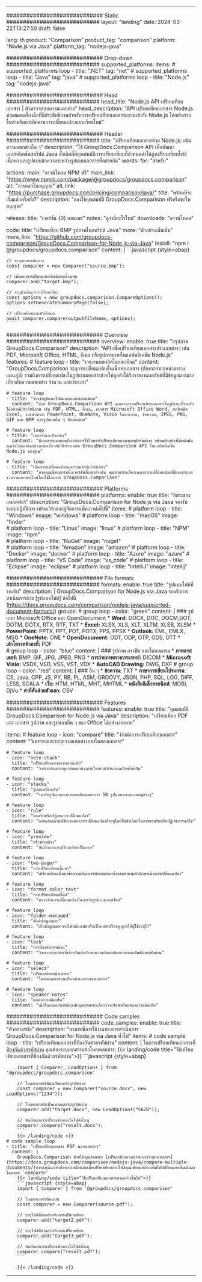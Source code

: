 
---
############################# Static ############################
layout: "landing"
date: 2024-03-22T13:27:50
draft: false

lang: th
product: "Comparison"
product_tag: "comparison"
platform: "Node.js via Java"
platform_tag: "nodejs-java"

############################# Drop-down ############################
supported_platforms:
  items:
    # supported_platforms loop
    - title: ".NET"
      tag: "net"
    # supported_platforms loop
    - title: "Java"
      tag: "java"
    # supported_platforms loop
    - title: "Node.js"
      tag: "nodejs-java"

############################# Head ############################
head_title: "Node.js API เปรียบเทียบเอกสาร | ตัวตรวจสอบความแตกต่าง"
head_description: "API เปรียบเทียบเอกสาร Node.js นำเสนอเครื่องมือที่มีประสิทธิภาพสำหรับการเปรียบเทียบเอกสารผสานเข้ากับ Node.js ได้อย่างราบรื่นสำหรับการติดตามการเปลี่ยนแปลงแบบเรียลไทม์"

############################# Header ############################
title: "เปรียบเทียบเอกสารด้วย Node.js: เน้นความแตกต่างใด ๆ"
description: "ใช้ GroupDocs.Comparison API เพื่อพัฒนาแอปพลิเคชันสคริปต์ Java ดั้งเดิมที่มีคุณสมบัติการเปรียบเทียบที่กำหนดค่าได้สูงเปรียบเทียบไฟล์ เนื้อหา และรูปแบบข้อความระหว่างรูปแบบเอกสารที่คล้ายกัน"
words:
  for: "สำหรับ"

actions:
  main: "ดาวน์โหลด NPM ฟรี"
  main_link: "https://www.npmjs.com/package/@groupdocs/groupdocs.comparison"
  alt: "การออกใบอนุญาต"
  alt_link: "https://purchase.groupdocs.com/pricing/comparison/java/"
  title: "พร้อมที่จะเริ่มแล้วหรือยัง?"
  description: "ลองใช้คุณสมบัติ GroupDocs.Comparison ฟรีหรือขอใบอนุญาต"

release:
  title: "เวอร์ชัน {0} เผยแพร่"
  notes: "ดูว่ามีอะไรใหม่"
  downloads: "ดาวน์โหลด"

code:
  title: "เปรียบเทียบ BMP รูปภาพในสคริปต์ Java"
  more: "ตัวอย่างเพิ่มเติม"
  more_link: "https://github.com/groupdocs-comparison/GroupDocs.Comparison-for-Node.js-via-Java"
  install: "npm i @groupdocs/groupdocs.comparison"
  content: |
    ```javascript {style=abap}

    // ระบุเอกสารต้นทาง
    const comparer = new Comparer("source.bmp");

    // เพิ่มเอกสารเป้าหมายอย่างน้อยหนึ่งฉบับ
    comparer.add("target.bmp");

    // ระบุตัวเลือกการเปรียบเทียบ
    const options = new groupdocs.comparison.CompareOptions();
    options.setGenerateSummaryPage(false);

    // เปรียบเทียบและบันทึกผล
    await comparer.compare(outputFileName, options);
    ```

############################# Overview ############################
overview:
  enable: true
  title: "สรุปภาพ GroupDocs.Comparison"
  description: "API เพื่อเปรียบเทียบเอกสารประเภทต่างๆ เช่น PDF, Microsoft Office, HTML, อีเมล หรือรูปภาพภายในแอปพลิเคชัน Node.js"
  features:
    # feature loop
    - title: "รายงานผลผลิตโดยละเอียด"
      content: "GroupDocs.Comparison ระบุการเปลี่ยนแปลงในเนื้อหาเอกสาร (อักขระคำย่อหน้าตารางแผนภูมิ) รวมถึงการเปลี่ยนแปลงในรูปแบบเอกสารช่วยให้ลูกค้าได้รับรายงานผลลัพธ์ที่มีข้อมูลมากมายเกี่ยวกับความแตกต่าง จำนวน และประเภท"

    # feature loop
    - title: "รองรับรูปแบบไฟล์และเอกสารยอดนิยม"
      content: "ด้วย GroupDocs.Comparison API คุณสามารถเปรียบเทียบเอกสารในรูปแบบที่รองรับได้อย่างมีประสิทธิภาพ เช่น PDF, HTML, อีเมล, เอกสาร Microsoft Office Word, สเปรดชีต Excel, งานนำเสนอ PowerPoint, OneNote, Visio ไดอะแกรม, ข้อความ, JPEG, PNG, GIF และ BMP และรูปแบบอื่น ๆ อีกมากมาย"

    # feature loop
    - title: "เอกสารและตัวอย่าง"
      content: "มีเอกสารมากมายเกี่ยวกับการใช้ไลบรารีเปรียบเทียบบนแพลตฟอร์มต่างๆ พร้อมตัวอย่างโค้ดดังนั้นคุณจึงไม่ต้องคิดอย่างหนักเกี่ยวกับวิธีทำงานกับ GroupDocs.Comparison API ในแอปพลิเคชัน Node.js ของคุณ"

    # feature loop
    - title: "เลือกการเปลี่ยนแปลงและรวมเข้ากับไฟล์เดียว"
      content: "หากคุณมีเอกสารหนึ่งเวอร์ชันที่แตกต่างกัน คุณสามารถเลือกเฉพาะการเปลี่ยนแปลงที่ต้องการและรวบรวมเอกสารใหม่โดยใช้ไลบรารี GroupDocs.Comparison"

############################# Platforms ############################
platforms:
  enable: true
  title: "อิสระของแพลตฟอร์"
  description: "GroupDocs.Comparison for Node.js via Java รองรับระบบปฏิบัติการ เฟรมเวิร์กและผู้จัดการแพ็คเกจต่อไปนี้"
  items:
    # platform loop
    - title: "Windows"
      image: "windows"
    # platform loop
    - title: "macOS"
      image: "finder"      
    # platform loop
    - title: "Linux"
      image: "linux"
    # platform loop
    - title: "NPM"
      image: "npm"  
    # platform loop
    - title: "NuGet"
      image: "nuget"      
    # platform loop
    - title: "Amazon"
      image: "amazon"
    # platform loop
    - title: "Docker"
      image: "docker"
    # platform loop
    - title: "Azure"
      image: "azure"
    # platform loop
    - title: "VS Code"
      image: "vs_code"
    # platform loop
    - title: "Eclipse"
      image: "eclipse"
    # platform loop
    - title: "IntelliJ"
      image: "intellij"

############################# File formats ############################
formats:
  enable: true
  title: "รูปแบบไฟล์ที่รองรับ"
  description: |
    GroupDocs.Comparison for Node.js via Java รองรับการดำเนินการด้วย [รูปแบบไฟล์] ต่อไปนี้ (https://docs.groupdocs.com/comparison/nodejs-java/supported-document-formats/)
  groups:
    # group loop
    - color: "green"
      content: |
        ### รูปแบบ Microsoft Office และ OpenDocument
        * **Word:** DOCX, DOC, DOCM,DOT, DOTM, DOTX, RTX, RTF, TXT
        * **Excel:** XLSX, XLS, XLT, XLTM, XLSB, XLSM
        * **PowerPoint:** PPTX, PPT, POT, POTX, PPS, PPSX
        * **Outlook:** EML, EMLX, MSG
        * **OneNote:** ONE
        * **OpenDocument:** ODT, ODP, OTP, ODS, OTT
        * **เค้าโครงหน้าคงที่:** PDF        
    # group loop
    - color: "blue"
      content: |
        ### รูปภาพ กราฟิก และไดอะแกรม
        * **ภาพแรสเตอร์:** BMP, GIF, JPG, JPEG, PNG
        * **การถ่ายภาพทางการแพทย์:** DICOM
        * **Microsoft Visio:** VSDX, VSD, VSS, VST, VDX
        * **AutoCAD Drawing:** DWG, DXF
      # group loop
    - color: "red"
      content: |
        ### อื่น ๆ
        * **ข้อความ:** TXT
        * **ภาษาการเขียนโปรแกรม:** CS, Java, CPP, JS, PY, RB, PL, ASM, GROOVY, JSON, PHP, SQL, LOG, DIFF, LESS, SCALA
        * **เว็บ:** HTM, HTML, MHT, MHTML
        * **หนังสืออิเล็กทรอนิกส์:** MOBI, DjVu
        * **ค่าที่คั่นด้วยตัวแยก:** CSV

############################# Features ############################
features:
  enable: true
  title: "คุณสมบัติ GroupDocs.Comparison for Node.js via Java"
  description: "เปรียบเทียบ PDF และ เอกสาร รูปภาพ และรูปแบบอื่น ๆ ของ Office ได้อย่างง่ายดาย"

  items:
    # feature loop
    - icon: "compare"
      title: "ง่ายต่อการเปรียบเทียบเอกสาร"
      content: "วิเคราะห์และระบุความแตกต่างภายในสองเอกสาร"

    # feature loop
    - icon: "note-stack"
      title: "เปรียบเทียบเอกสารหลายฉบับ"
      content: "วิเคราะห์และระบุความแตกต่างภายในเอกสารหลายฉบับพร้อมกัน"

    # feature loop
    - icon: "stacks"
      title: "รูปแบบที่รองรับ"
      content: "รองรับรูปแบบเอกสารยอดนิยมมากกว่า 50 รูปแบบจากหมวดหมู่ต่างๆ"

    # feature loop
    - icon: "rule"
      title: "ยอมรับหรือปฏิเสธการเปลี่ยนแปลง"
      content: "การแสดงภาพที่ชัดเจนของการเปลี่ยนแปลงที่ระบุโดยให้ตัวเลือกในการยอมรับหรือปฏิเสธการแก้ไข"

    # feature loop
    - icon: "preview"
      title: "สร้างตัวอย่าง"
      content: "บันทึกผลการเปรียบเทียบเป็นภาพ"

    # feature loop
    - icon: "two-pager"
      title: "การเปรียบเทียบเนื้อหา"
      content: "เปรียบเทียบเนื้อหาข้อความทีละบรรทัดตามย่อหน้าตามคำตามตัวอักษรเน้นการเปลี่ยนแปลง"

    # feature loop
    - icon: "format_color_text"
      title: "การเปรียบเทียบสไตล์"
      content: "ตรวจจับการเปลี่ยนแปลงในการจัดรูปแบบและสไตล์"

    # feature loop
    - icon: "folder-managed"
      title: "ตั้งค่าข้อมูลเมตา"
      content: "เก็บข้อมูลเมตาจากไฟล์ต้นฉบับหรือเป้าหมายหรืออนุญาตให้ผู้ใช้ระบุไว้"

    # feature loop
    - icon: "lock"
      title: "การป้องกันรหัสผ่าน"
      content: "วิเคราะห์เอกสารที่เข้ารหัสหรือรักษาความปลอดภัยเอกสารผลลัพธ์ด้วยรหัสผ่าน"

    # feature loop
    - icon: "select"
      title: "เปรียบเทียบหน้าเฉพาะ"
      content: "โหลดเฉพาะส่วนหรือหน้าเฉพาะของเอกสาร"

    # feature loop
    - icon: "speaker-notes"
      title: "แสดงความคิดเห็น"
      content: "เมื่อโหลดเอกสารต้นฉบับคุณสามารถเลือกว่าจะซ่อนหรือแสดงความคิดเห็น"

############################# Code samples ############################
code_samples:
  enable: true
  title: "ตัวอย่างรหัส"
  description: "บางกรณีการใช้งานของการดำเนินการ GroupDocs.Comparison for Node.js via Java ทั่วไป"
  items:
    # code sample loop
    - title: "เปรียบเทียบเอกสารที่ป้องกันด้วยรหัสผ่าน"
      content: |
        ในการเปรียบเทียบเอกสารที่ [ป้องกันด้วยรหัสผ่าน](https://docs.groupdocs.com/comparison/nodejs-java/load-password-protected-documents/) คุณต้องระบุเอกสารแล้วโหลดเอกสาร:
        {{< landing/code title="วิธีเปรียบเทียบเอกสารที่ป้องกันด้วยรหัสผ่าน">}}
        ```javascript {style=abap}

        import { Comparer, LoadOptions } from '@groupdocs/groupdocs.comparison'

        // โหลดเอกสารต้นฉบับและระบุรหัสผ่าน
        const comparer = new Comparer("source.docx", new LoadOptions("1234"));

        // โหลดเอกสารเป้าหมายและระบุรหัสผ่าน
        comparer.add("target.docx", new LoadOptions("5678"));

        // บันทึกผลการเปรียบเทียบลงในไฟล์ที่ระบุ
        comparer.compare("result.docx");
        ```
        {{< /landing/code >}}
    # code sample loop
    - title: "เปรียบเทียบเอกสาร PDF หลายเอกสาร"
      content: |
        GroupDocs.Comparison ช่วยให้คุณสามารถ [เปรียบเทียบเอกสารมากกว่าสองเอกสาร](https://docs.groupdocs.com/comparison/nodejs-java/compare-multiple-documents/)การดำเนินการเกือบจะเหมือนกับเมื่อเปรียบเทียบสองไฟล์คุณเพียงแค่ต้องเพิ่มไฟล์เป้าหมายเพิ่มเติมลงในคลาส `comparer`
        {{< landing/code title="วิธีเปรียบเทียบเอกสารสามอย่างขึ้นไป">}}
        ```javascript {style=abap}
        import { Comparer } from '@groupdocs/groupdocs.comparison'

        // โหลดเอกสารต้นฉบับ
        const comparer = new Comparer(source.pdf");

        // ระบุไฟล์ที่สองสำหรับการเปรียบเทียบ
        comparer.add("target2.pdf");

        // ระบุไฟล์ที่สามสำหรับการเปรียบเทียบ
        comparer.add("target3.pdf");

        // บันทึกผลการเปรียบเทียบลงในไฟล์ที่ระบุ
        comparer.compare("result.pdf");
        ```

        {{< /landing/code >}}

---
